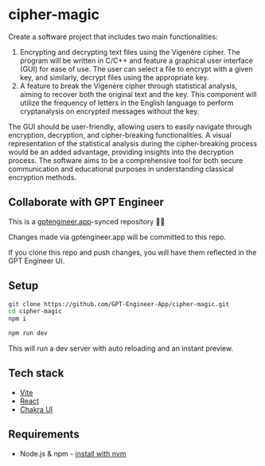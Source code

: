 # cipher-magic

Create a software project that includes two main functionalities: 
1. Encrypting and decrypting text files using the Vigenère cipher. The program will be written in C/C++ and feature a graphical user interface (GUI) for ease of use. The user can select a file to encrypt with a given key, and similarly, decrypt files using the appropriate key.
2. A feature to break the Vigenère cipher through statistical analysis, aiming to recover both the original text and the key. This component will utilize the frequency of letters in the English language to perform cryptanalysis on encrypted messages without the key.

The GUI should be user-friendly, allowing users to easily navigate through encryption, decryption, and cipher-breaking functionalities. A visual representation of the statistical analysis during the cipher-breaking process would be an added advantage, providing insights into the decryption process. The software aims to be a comprehensive tool for both secure communication and educational purposes in understanding classical encryption methods.

## Collaborate with GPT Engineer

This is a [gptengineer.app](https://gptengineer.app)-synced repository 🌟🤖

Changes made via gptengineer.app will be committed to this repo.

If you clone this repo and push changes, you will have them reflected in the GPT Engineer UI.

## Setup

```sh
git clone https://github.com/GPT-Engineer-App/cipher-magic.git
cd cipher-magic
npm i
```

```sh
npm run dev
```

This will run a dev server with auto reloading and an instant preview.

## Tech stack

- [Vite](https://vitejs.dev/)
- [React](https://react.dev/)
- [Chakra UI](https://chakra-ui.com/)

## Requirements

- Node.js & npm - [install with nvm](https://github.com/nvm-sh/nvm#installing-and-updating)
